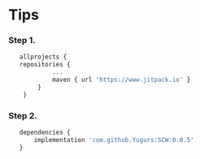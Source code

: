 # Tips
### Step 1.
``` js
   allprojects {        
   repositories {
            ...
            maven { url 'https://www.jitpack.io' }
        }
    }
``` 

### Step 2.
``` js
   dependencies {
	   implementation 'com.github.Yugurs:SCW:0.0.5'
   }
``` 
